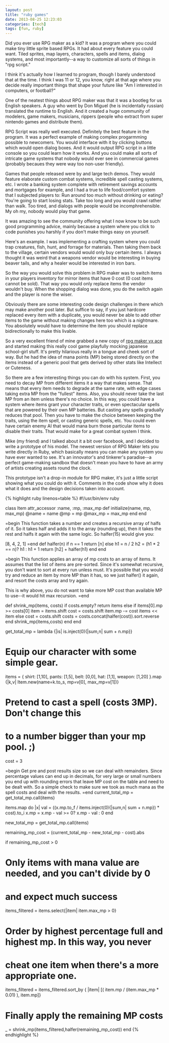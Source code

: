 ```yaml
---
layout: post
title: "ruby games"
date: 2013-08-25 12:23:03
categories: [tech]
tags: [fun, ruby]
---
```


Did you ever use RPG maker as a kid? It was a program where you could make tiny little sprite based RPGs. It had about every feature you could want. Tiled sprites,  map layers, characters, spells and items, dialog systems, and most importantly--a way to customize all sorts of things in "rpg script."

I think it's actually how I learned to program, though I barely understood that at the time. I think I was 11 or 12, you know, right at that age where you decide really important things that shape your future like "Am I interested in computers, or football?" 

One of the neatest things about RPG maker was that it was a bootleg for us English speakers. A guy who went by Don Miguel (he is incidentally russian) translated the runtime to English. And it created a huge community of modelers, game makers, musicians, rippers (people who extract from super nintendo games and distribute them). 

RPG Script was really well executed. Definitely the best feature in the program. It was a perfect example of making complex progarmming possible to newcomers. You would interface with it by clicking buttons which would open dialog boxes. And it would output RPG script in a little console so you could learn how it works. And you could make all sorts of intricate game systems that nobody would ever see in commercial games (probably becaues they were way too non-user friendly). 

Games that people released were by and large tech demos. They would feature elaborate custom combat systems, incredible spell casting systems, etc. I wrote a banking system complete with retirement savings accounts and mortgages for example, and I had a true to life food/comfort system that I subjected players to: Run around too much without drinking or eating? You're going to start losing stats. Take too long and you would crawl rather than walk. Too tired, and dialogs with people would be incomphrehensible. My oh my, nobody would play that game.

It was amazing to see the community offering what I now know to be such good programming advice, mainly because a system where you click to code punishes you harshly if you don't make things easy on yourself.

Here's an example. I was implementing a crafting system where you could trap creatures, fish, hunt, and forrage for materials. Then taking them back to the village, certain vendors would would only buy certain items. I always thought it was weird that a weapons vendor would be interesting in buying beaver tails, and why a healer would be interested in iron bars. 

So the way you would solve this problem in RPG maker was to switch items in your players inventory for mirror items that have 0 cost (0 cost items cannot be sold). That way you would only replace items the vendor wouldn't buy. When the shopping dialog was done, you do the switch again and the player is none the wiser.

Obviously there are some interesting code design challenges in there which may make another post later. But suffice to say, if you just hardcore replaced every item with a duplicate, you would never be able to add other items to the game without making changes here too which is a nightmare. You absolutely would have to determine the item you should replace bidirectionally to make this livable.

So a very excellent friend of mine grabbed a new copy of [rpg maker vx ace][rpgmaker] and started making this really cool game playfully mocking japanese school-girl stuff. It's pretty hilarious really in a tongue and cheek sort of way. But he had the idea of mana points (MP) being stored directly on the items instead of a generic pool that gets derived by other stats like Intellect or Cuteness.

So there are a few interesting things you can do with his system. First, you need to decay MP from different items it a way that makes sense. That means that every item needs to degrade at the same rate, with edge cases taking extra MP from the "fullest" items. Also, you should never take the last MP from an item unless there's no choice. In this way, you could have a system where items grant your character traits, or even spectacular spells that are powered by their own MP batteries. But casting any spells gradually reduces that pool. Then you have to make the choice between keeping the traits, using the item spell, or casting generic spells, etc. You could even have certain enemy AI that would mana burn those particular items to disable their traits. That would make for a great combat system I think.

Mike (my friend) and I talked about it a bit over facebook, and I decided to write a prototype of his model. The newest version of RPG Maker lets you write directly in Ruby, which basically means you can make any system you have ever wanted to see. It's an innovator's and tinkerer's paradise--a perfect game-making sandbox that doesn't mean you have to have an army of artists creating assets round the clock.

This prototype isn't a drop-in module for RPG maker, it's just a little script showing what you could do with it. Comments in the code show why it does what it does and the design decisions taken into account.

{% highlight ruby linenos=table %}
#!/usr/bin/env ruby


class Item
  attr_accessor :name, :mp, :max_mp
  def initialize(name, mp, max_mp)
    @name = name
    @mp = mp
    @max_mp = max_mp
  end
end

=begin 
This function takes a number and creates a recursive array of halfs of it.
So it takes half and adds it to the array (rounding up), then it takes the 
rest and halfs it again with the same logic. So halfer(15) would give you:

[8, 4, 2, 1]
=end 
def halfer(n)
  if n == 1
    return [n]
  else
    h1 = n / 2
    h2 = (h1 * 2 == n)? h1 : h1 + 1
    return [h2] + halfer(h1)
  end
end

=begin
This function applies an array of mp costs to an array of items.
It assumes that the list of items are pre-sorted. Since it's 
somewhat recursive, you don't want to sort at every run unless 
must. It's possible that you would try and reduce an item by
more MP than it has, so we just halfer() it again, and resort
the costs array and try again.

This is why above, you do not want to take more MP cost than 
available MP to use--it would hit max recursion.
=end

def shrink_mp(items, costs)
  if costs.empty?
    return items
  else
    if items[0].mp >= costs[0]
      item = items.shift
      cost = costs.shift
      item.mp -= cost
      items << item
    else
      cost = costs.shift
      costs = costs.concat(halfer(cost)).sort.reverse
    end
    shrink_mp(items,costs)
  end
end

get_total_mp = lambda {|is| is.inject(0){|sum,n| sum + n.mp}}

# Equip our character with some simple gear.
items = {
    shirt: [1,10], 
    pants: [1,5], 
    belt: [0,0], 
    hat: [1,1], 
    weapon: [1,20]
}.map {|k,v| Item.new(name=k.to_s, mp=v[0], max_mp=v[1])}

# Pretend to cast a spell (costs 3MP). Don't change this
# to a number bigger than your mp pool. ;)
cost = 3

=begin
Get pre and post results size so we can deal with remainders. Since 
percentage values can end up in decimals, for very large or small 
numbers you end up with rounding errors that leave MP cost on the 
table and need to be dealt with. So a simple check to make sure we 
took as much mana as the spell costs and deal with the results.
=end
current_total_mp = get_total_mp.call(items)

items.map do |x| 
  val = ((x.mp.to_f / items.inject(0){|sum,n| sum + n.mp}) * cost).to_i
  x.mp = x.mp - val >= 0? x.mp - val : 0
end

new_total_mp = get_total_mp.call(items)

remaining_mp_cost = (current_total_mp - new_total_mp - cost).abs

if remaining_mp_cost > 0
  # Only items with mana value are needed, and you can't divide by 0 
  # and expect much success
  items_filtered = items.select{|item| item.max_mp > 0}
  # Order by highest percentage full and highest mp. In this way, you never 
  # cheat one item when there's a more appropriate one.
  items_filtered = items_filtered.sort_by { |item| 
    [( item.mp / (item.max_mp * 0.01) ), 
    item.mp]}
  # Finally apply the remaining MP costs
  _ = shrink_mp(items_filtered,halfer(remaining_mp_cost))
end
{% endhighlight %}


[rpgmaker]: http://www.rpgmakerweb.com/products/rpg-maker-vx-ace